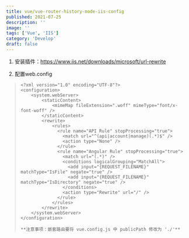 ```yaml
---
title: vue/vue-router-history-mode-iis-config
published: 2021-07-25
description: ''
image: ''
tags: ['Vue', 'IIS']
category: 'Develop'
draft: false
---
```


1. 安装插件：https://www.iis.net/downloads/microsoft/url-rewrite

 2. 配置web.config

>     <?xml version="1.0" encoding="UTF-8"?>
>     <configuration>
>         <system.webServer>
>             <staticContent>
>                 <mimeMap fileExtension=".woff" mimeType="font/x-font-woff" />
>             </staticContent>
>     	      <rewrite>
>                 <rules>
>                   <rule name="API Rule" stopProcessing="true">
>                     <match url="^(api|account|manage)(.*)$" />
>                     <action type="None" />
>                   </rule>
>                   <rule name="Angular Rule" stopProcessing="true">
>                     <match url="(.*)" />
>                     <conditions logicalGrouping="MatchAll">
>                       <add input="{REQUEST_FILENAME}" matchType="IsFile" negate="true" />
>                       <add input="{REQUEST_FILENAME}" matchType="IsDirectory" negate="true" />
>                     </conditions>
>                     <action type="Rewrite" url="/" />
>                   </rule>
>                 </rules>
>             </rewrite>
>         </system.webServer>
>     </configuration>
>
>     **注意事项：嵌套路由要将 vue.config.js 中 publicPath 修改为 './'**
